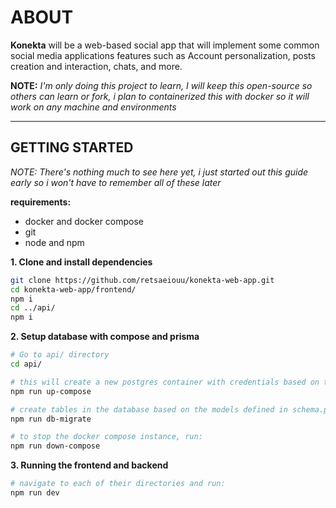 # ABOUT

**Konekta** will be a web-based social app that will implement some common social media applications features such as Account personalization, posts creation and interaction, chats, and more.

**NOTE:**
_I'm only doing this project to learn, I will keep this open-source so others can learn or fork, i plan to containerized this with docker so it will work on any machine and environments_

---

## GETTING STARTED

_NOTE: There's nothing much to see here yet, i just started out this guide early so i won't have to remember all of these later_

**requirements:**

- docker and docker compose
- git
- node and npm

**1. Clone and install dependencies**

```bash
git clone https://github.com/retsaeiouu/konekta-web-app.git
cd konekta-web-app/frontend/
npm i
cd ../api/
npm i
```

**2. Setup database with compose and prisma**

```bash
# Go to api/ directory
cd api/

# this will create a new postgres container with credentials based on the environment, test and prod environments are still unavailable
npm run up-compose

# create tables in the database based on the models defined in schema.prisma
npm run db-migrate

# to stop the docker compose instance, run:
npm run down-compose
```

**3. Running the frontend and backend**

```bash
# navigate to each of their directories and run:
npm run dev
```
